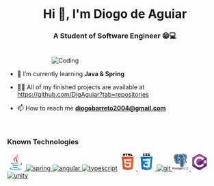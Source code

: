 <h1 align="center">Hi 👋, I'm Diogo de Aguiar</h1>
<h3 align="center">A Student of Software Engineer 😁💻</h3>
<br>
<img align="right" alt="Coding" width="400" src="https://thumbs.gfycat.com/EvilNextDevilfish-small.gif">

<br>

- 🌱 I’m currently learning **Java & Spring**

- 👨‍💻 All of my finished projects are available at https://github.com/DigAguiar?tab=repositories

- 📫 How to reach me **diogobarreto2004@gmail.com**

<p align="left">
</p>
<br>
<h3 align="left">Known Technologies</h3>
<p align="left"> 
     <a href="https://www.java.com" target="_blank" rel="noreferrer"> <img src="https://raw.githubusercontent.com/devicons/devicon/master/icons/java/java-original.svg" alt="java" width="40" height="40"/> </a> 
     <a href="https://spring.io/" target="_blank" rel="noreferrer"> <img src="https://www.vectorlogo.zone/logos/springio/springio-icon.svg" alt="spring" width="40" height="40"/> </a> 
     <a href="https://angular.io/" target="_blank" rel="noreferrer"><img src="https://cdn.jsdelivr.net/gh/devicons/devicon@latest/icons/angular/angular-original.svg" alt="angular" width="40" height="40" /> </a>
     <a href="https://www.typescriptlang.org/" target="_blank" rel="noreferrer"><img src="https://cdn.jsdelivr.net/gh/devicons/devicon@latest/icons/typescript/typescript-original.svg" alt="typescript" width="40" height="40" /></a>
     <a href="https://www.w3.org/html/" target="_blank" rel="noreferrer"> <img src="https://raw.githubusercontent.com/devicons/devicon/master/icons/html5/html5-original-wordmark.svg" alt="html5" width="40" height="40"/> </a> 
     <a href="https://www.w3schools.com/css/" target="_blank" rel="noreferrer"> <img src="https://raw.githubusercontent.com/devicons/devicon/master/icons/css3/css3-original-wordmark.svg" alt="css3" width="40" height="40"/> </a> 
     <a href="https://git-scm.com/" target="_blank" rel="noreferrer"> <img src="https://www.vectorlogo.zone/logos/git-scm/git-scm-icon.svg" alt="git" width="40" height="40"/> </a> 
     <a href="https://www.postgresql.org" target="_blank" rel="noreferrer"> <img src="https://raw.githubusercontent.com/devicons/devicon/master/icons/postgresql/postgresql-original-wordmark.svg" alt="postgresql" width="40" height="40"/> </a> 
     <a href="https://www.w3schools.com/cs/" target="_blank" rel="noreferrer"> <img src="https://raw.githubusercontent.com/devicons/devicon/master/icons/csharp/csharp-original.svg" alt="csharp" width="40" height="40"/> </a> 
     <a href="https://unity.com/" target="_blank" rel="noreferrer"> <img src="https://www.vectorlogo.zone/logos/unity3d/unity3d-icon.svg" alt="unity" width="40" height="40"/> </a>
</p>
